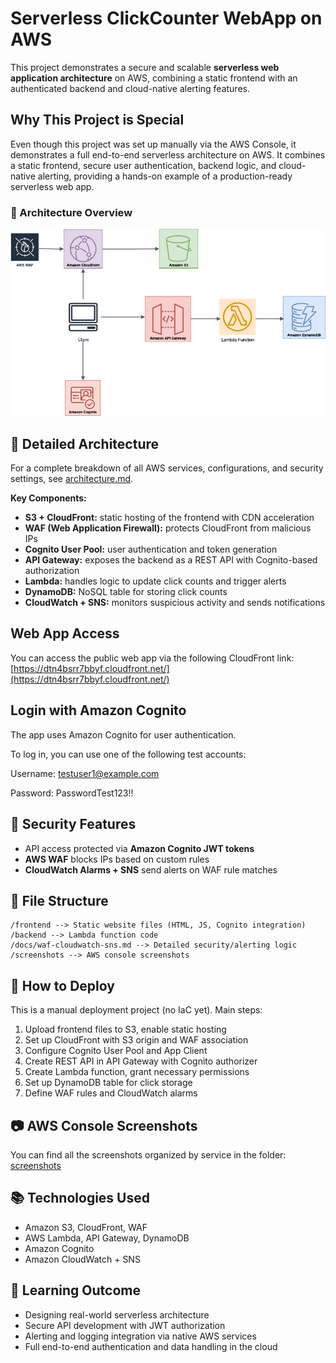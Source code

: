 # Serverless ClickCounter WebApp on AWS

This project demonstrates a secure and scalable **serverless web application architecture** on AWS, combining a static frontend with an authenticated backend and cloud-native alerting features.

## Why This Project is Special

Even though this project was set up manually via the AWS Console, it demonstrates a full end-to-end
serverless architecture on AWS. It combines a static frontend, secure user authentication, backend logic,
and cloud-native alerting, providing a hands-on example of a production-ready serverless web app.

### 🔧 Architecture Overview

![Architecture Diagram](./aws_architecture_diagram.png)

## 📜 Detailed Architecture

For a complete breakdown of all AWS services, configurations, and security settings, see [architecture.md](./architecture.md).

**Key Components:**

- **S3 + CloudFront:** static hosting of the frontend with CDN acceleration
- **WAF (Web Application Firewall):** protects CloudFront from malicious IPs
- **Cognito User Pool:** user authentication and token generation
- **API Gateway:** exposes the backend as a REST API with Cognito-based authorization
- **Lambda:** handles logic to update click counts and trigger alerts
- **DynamoDB:** NoSQL table for storing click counts
- **CloudWatch + SNS:** monitors suspicious activity and sends notifications

## Web App Access

You can access the public web app via the following CloudFront link:
[https://dtn4bsrr7bbyf.cloudfront.net/](https://dtn4bsrr7bbyf.cloudfront.net/)

## Login with Amazon Cognito

The app uses Amazon Cognito for user authentication.

To log in, you can use one of the following test accounts:

Username: testuser1@example.com

Password: PasswordTest123!!

## 🔐 Security Features

- API access protected via **Amazon Cognito JWT tokens**
- **AWS WAF** blocks IPs based on custom rules
- **CloudWatch Alarms + SNS** send alerts on WAF rule matches

## 📁 File Structure
```text
/frontend --> Static website files (HTML, JS, Cognito integration)
/backend --> Lambda function code
/docs/waf-cloudwatch-sns.md --> Detailed security/alerting logic
/screenshots --> AWS console screenshots 
```
## 🚀 How to Deploy

This is a manual deployment project (no IaC yet). Main steps:

1. Upload frontend files to S3, enable static hosting
2. Set up CloudFront with S3 origin and WAF association
3. Configure Cognito User Pool and App Client
4. Create REST API in API Gateway with Cognito authorizer
5. Create Lambda function, grant necessary permissions
6. Set up DynamoDB table for click storage
7. Define WAF rules and CloudWatch alarms

## 📷 AWS Console Screenshots

You can find all the screenshots organized by service
in the folder: [screenshots](./screenshots/)

## 📚 Technologies Used

- Amazon S3, CloudFront, WAF
- AWS Lambda, API Gateway, DynamoDB
- Amazon Cognito
- Amazon CloudWatch + SNS

## 🧠 Learning Outcome

- Designing real-world serverless architecture
- Secure API development with JWT authorization
- Alerting and logging integration via native AWS services
- Full end-to-end authentication and data handling in the cloud
